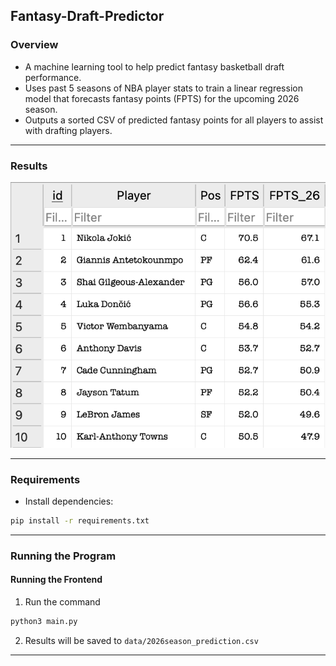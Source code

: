 ## Fantasy-Draft-Predictor

### Overview

- A machine learning tool to help predict fantasy basketball draft performance.
- Uses past 5 seasons of NBA player stats to train a linear regression model that forecasts fantasy points (FPTS) for the upcoming 2026 season.
- Outputs a sorted CSV of predicted fantasy points for all players to assist with drafting players.

---

### Results

![Logo](Prediction_Results.png)

---

### Requirements

- Install dependencies:
```bash
pip install -r requirements.txt
```

---

### Running the Program

#### Running the Frontend

1. Run the command
```bash
python3 main.py
```
2. Results will be saved to `data/2026season_prediction.csv`

---